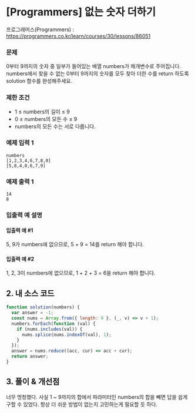 # [Programmers] 없는 숫자 더하기

프로그래머스(Programmers) : https://programmers.co.kr/learn/courses/30/lessons/86051

### 문제

0부터 9까지의 숫자 중 일부가 들어있는 배열 numbers가 매개변수로 주어집니다. numbers에서 찾을 수 없는 0부터 9까지의 숫자를 모두 찾아 더한 수를 return 하도록 solution 함수를 완성해주세요.

### 제한 조건

- 1 ≤ numbers의 길이 ≤ 9
- 0 ≤ numbers의 모든 수 ≤ 9
- numbers의 모든 수는 서로 다릅니다.

### 예제 입력 1

```
numbers
[1,2,3,4,6,7,8,0]
[5,8,4,0,6,7,9]
```

### 예제 출력 1

```
14
8
```

### 입출력 예 설명

#### 입출력 예 #1

5, 9가 numbers에 없으므로, 5 + 9 = 14를 return 해야 합니다.

#### 입출력 예 #2

1, 2, 3이 numbers에 없으므로, 1 + 2 + 3 = 6을 return 해야 합니다.

## 2. 내 소스 코드

```javascript
function solution(numbers) {
  var answer = -1;
  const nums = Array.from({ length: 9 }, (_, v) => v + 1);
  numbers.forEach(function (val) {
    if (nums.includes(val)) {
      nums.splice(nums.indexOf(val), 1);
    }
  });
  answer = nums.reduce((acc, cur) => acc + cur);
  return answer;
}
```

## 3. 풀이 & 개선점

너무 멍청했다. 사실 1 ~ 9까지의 합에서 파라미터인 numbers의 합을 빼면 답을 쉽게 구할 수 있었다. 항상 더 쉬운 방법이 없는지 고민하는게 필요할 듯 하다.

